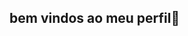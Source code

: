 ## bem vindos ao meu perfil👋

<!--
**estou estudando no alura
estou me desenvolvendo na linguagem javaScript
utilizo esse espaço para minha organização e compartilhamento dos meus projetos desenvolvidos

'-'....
